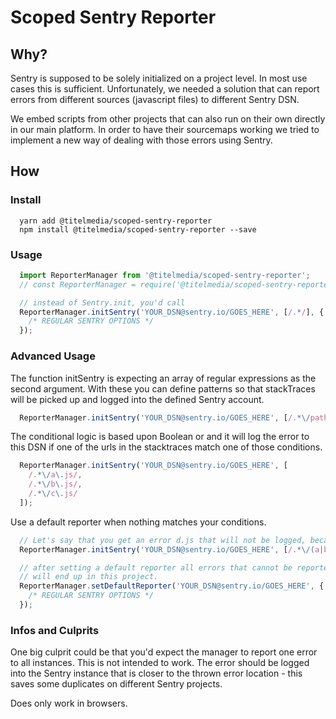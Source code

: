 # Scoped Sentry Reporter

## Why?
Sentry is supposed to be solely initialized on a project level. In most use cases this is sufficient.
Unfortunately, we needed a solution that can report errors from different sources (javascript files) to different Sentry DSN.

We embed scripts from other projects that can also run on their own directly in our main platform. In order to have their sourcemaps working we tried to implement a new way of dealing with those errors using Sentry.

## How

### Install 
```
  yarn add @titelmedia/scoped-sentry-reporter
  npm install @titelmedia/scoped-sentry-reporter --save
```

### Usage

```javascript
  import ReporterManager from '@titelmedia/scoped-sentry-reporter';
  // const ReporterManager = require('@titelmedia/scoped-sentry-reporter/src/index.es5.js').default;

  // instead of Sentry.init, you'd call
  ReporterManager.initSentry('YOUR_DSN@sentry.io/GOES_HERE', [/.*/], {
    /* REGULAR SENTRY OPTIONS */
  });
```

### Advanced Usage

The function initSentry is expecting an array of regular expressions as the second argument. With these you can define patterns so that stackTraces will be picked up and logged into the defined Sentry account.

```javascript
  ReporterManager.initSentry('YOUR_DSN@sentry.io/GOES_HERE', [/.*\/path\/to\/a\/file\.js/]);
```

The conditional logic is based upon Boolean or and it will log the error to this DSN if one of the urls in the stacktraces match one of those conditions.

```javascript
  ReporterManager.initSentry('YOUR_DSN@sentry.io/GOES_HERE', [
    /.*\/a\.js/,
    /.*\/b\.js/,
    /.*\/c\.js/
  ]);
```

Use a default reporter when nothing matches your conditions.

```javascript
  // Let's say that you get an error d.js that will not be logged, because conditions do not match.
  ReporterManager.initSentry('YOUR_DSN@sentry.io/GOES_HERE', [/.*\/(a|b|c)\.js/]);

  // after setting a default reporter all errors that cannot be reported to any instance
  // will end up in this project.
  ReporterManager.setDefaultReporter('YOUR_DSN@sentry.io/GOES_HERE', {
    /* REGULAR SENTRY OPTIONS */
  });
```

### Infos and Culprits

One big culprit could be that you'd expect the manager to report one error to all instances. This is not intended to work. The error should be logged into the Sentry instance that is closer to the thrown error location - this saves some duplicates on different Sentry projects.

Does only work in browsers.

